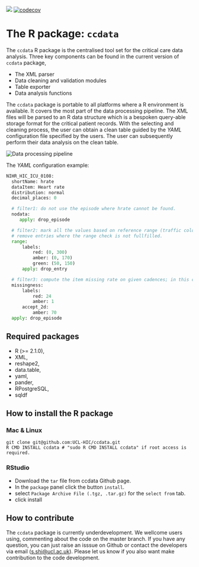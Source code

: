 ![](https://travis-ci.com/UCL-HIC/ccdata.svg?token=p5mAVecvBzaxDH7pcXyP&branch=master)
[![codecov](https://codecov.io/gh/UCL-HIC/ccdata/branch/master/graph/badge.svg?token=DYDE2yg17Z)](https://codecov.io/gh/UCL-HIC/ccdata)


# The R package: `ccdata`
The `ccdata` R package is the centralised tool set for the critical care data
analysis. Three key components can be found in the current version of `ccdata`
package,  
* The XML parser
* Data cleaning and validation modules
* Table exporter
* Data analysis functions 

The `ccdata` package is portable to all platforms where a R environment is available.
It covers the most part of the data processing pipeline. The XML files will be
parsed to an R data structure which is a bespoken query-able storage format for
the critical patient records. With the selecting and cleaning process, the user
can obtain a clean table guided by the _YAML_ configuration file specified by the
users. The user can subsequently perform their data analysis on the clean
table. 

![Data processing pipeline](https://github.com/sinanshi/hic_report_16/blob/master/pipeline.png)

The _YAML_ configuration example:  
```python
NIHR_HIC_ICU_0108:
  shortName: hrate
  dataItem: Heart rate
  distribution: normal
  decimal_places: 0

  # filter1: do not use the episode where hrate cannot be found.
  nodata:
     apply: drop_episode

  # filter2: mark all the values based on reference range (traffic colour)
  # remove entries where the range check is not fullfilled.  
  range: 
      labels:
          red: (0, 300)
          amber: (0, 170) 
          green: (50, 150)
      apply: drop_entry

  # filter3: compute the item missing rate on given cadences; in this case, we compute the daily (red) and hourly (amber) missing rate, and only accpet episodes of which hourly missing rate (amber) is lower than 30%. 
  missingness: 
      labels:
          red: 24
          amber: 1
      accept_2d:
          amber: 70 
  apply: drop_episode 
```

## Required packages
* R (>= 2.1.0),
* XML,
* reshape2,
* data.table,
* yaml,
* pander,
* RPostgreSQL,
* sqldf

## How to install the R package
### Mac & Linux
```
git clone git@github.com:UCL-HIC/ccdata.git
R CMD INSTALL ccdata # "sudo R CMD INSTALL ccdata" if root access is required.
```
### RStudio
* Download the `tar` file from ccdata Github page.
* In the `package` panel click the button `install`.
* select `Package Archive File (.tgz, .tar.gz)` for the `select from` tab.
* click install

## How to contribute
The `ccdata` package is currently underdevelopment. We wellcome users using,
commenting about the code on the master branch. If you have any question, you
can just raise an isssue on Github or contact the developers via email
(s.shi@ucl.ac.uk). Please let us know if you also want make contribution to the
code development. 
